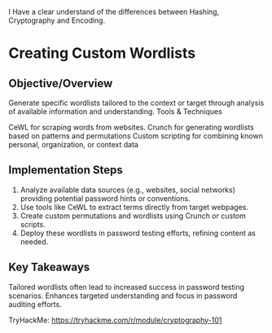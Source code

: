 I Have a clear understand of the differences between Hashing, Cryptography and Encoding.

# Creating Custom Wordlists
   
## Objective/Overview

Generate specific wordlists tailored to the context or target through analysis of available information and understanding.
Tools & Techniques

CeWL for scraping words from websites.
Crunch for generating wordlists based on patterns and permutations
Custom scripting for combining known personal, organization, or context data

## Implementation Steps

1. Analyze available data sources (e.g., websites, social networks) providing potential password hints or conventions.
2. Use tools like CeWL to extract terms directly from target webpages.
3. Create custom permutations and wordlists using Crunch or custom scripts.
4. Deploy these wordlists in password testing efforts, refining content as needed.

## Key Takeaways

Tailored wordlists often lead to increased success in password testing scenarios.
Enhances targeted understanding and focus in password auditing efforts.

TryHackMe: https://tryhackme.com/r/module/cryptography-101
